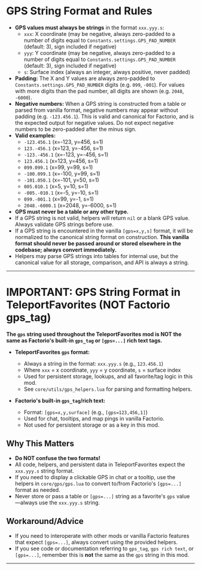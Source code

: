 # GPS String Format and Rules

- **GPS values must always be strings** in the format `xxx.yyy.s`:
  - `xxx`: X coordinate (may be negative, always zero-padded to a number of digits equal to `Constants.settings.GPS_PAD_NUMBER` (default: 3), sign included if negative)
  - `yyy`: Y coordinate (may be negative, always zero-padded to a number of digits equal to `Constants.settings.GPS_PAD_NUMBER` (default: 3), sign included if negative)
  - `s`: Surface index (always an integer, always positive, never padded)
- **Padding:** The X and Y values are always zero-padded to `Constants.settings.GPS_PAD_NUMBER` digits (e.g. `099`, `-001`). For values with more digits than the pad number, all digits are shown (e.g. `2048`, `-6000`).
- **Negative numbers:** When a GPS string is constructed from a table or parsed from vanilla format, negative numbers may appear without padding (e.g. `-123.456.1`). This is valid and canonical for Factorio, and is the expected output for negative values. Do not expect negative numbers to be zero-padded after the minus sign.
- **Valid examples:**
  - `-123.456.1`      (x=-123, y=456, s=1)
  - `123.-456.1`      (x=123, y=-456, s=1)
  - `-123.-456.1`     (x=-123, y=-456, s=1)
  - `123.456.1`       (x=123, y=456, s=1)
  - `099.099.1`       (x=99, y=99, s=1)
  - `-100.099.1`      (x=-100, y=99, s=1)
  - `-101.050.1`      (x=-101, y=50, s=1)
  - `005.010.1`       (x=5, y=10, s=1)
  - `-005.-010.1`     (x=-5, y=-10, s=1)
  - `099.-001.1`      (x=99, y=-1, s=1)
  - `2048.-6000.1`    (x=2048, y=-6000, s=1)
- **GPS must never be a table or any other type.**
- If a GPS string is not valid, helpers will return `nil` or a blank GPS value. Always validate GPS strings before use.
- If a GPS string is encountered in the vanilla `[gps=x,y,s]` format, it will be normalized to the canonical string format on construction. **This vanilla format should never be passed around or stored elsewhere in the codebase; always convert immediately.**
- Helpers may parse GPS strings into tables for internal use, but the canonical value for all storage, comparison, and API is always a string.

---

# IMPORTANT: GPS String Format in TeleportFavorites (NOT Factorio gps_tag)

**The `gps` string used throughout the TeleportFavorites mod is NOT the same as Factorio's built-in `gps_tag` or `[gps=...]` rich text tags.**

- **TeleportFavorites `gps` format:**
  - Always a string in the format: `xxx.yyy.s` (e.g., `123.456.1`)
  - Where `xxx` = x coordinate, `yyy` = y coordinate, `s` = surface index
  - Used for persistent storage, lookups, and all favorite/tag logic in this mod.
  - See `core/utils/gps_helpers.lua` for parsing and formatting helpers.

- **Factorio's built-in `gps_tag`/rich text:**
  - Format: `[gps=x,y,surface]` (e.g., `[gps=123,456,1]`)
  - Used for chat, tooltips, and map pings in vanilla Factorio.
  - Not used for persistent storage or as a key in this mod.

## Why This Matters
- **Do NOT confuse the two formats!**
- All code, helpers, and persistent data in TeleportFavorites expect the `xxx.yyy.s` string format.
- If you need to display a clickable GPS in chat or a tooltip, use the helpers in `core/gps/gps.lua` to convert to/from Factorio's `[gps=...]` format as needed.
- Never store or pass a table or `[gps=...]` string as a favorite's `gps` value—always use the `xxx.yyy.s` string.

## Workaround/Advice
- If you need to interoperate with other mods or vanilla Factorio features that expect `[gps=...]`, always convert using the provided helpers.
- If you see code or documentation referring to `gps_tag`, `gps rich text`, or `[gps=...]`, remember this is **not** the same as the `gps` string in this mod.

---
<!--
Original user note for reference:
why am i seeing gps=[gps=bad,20,1]? a gps value, and we have been overr this before, so please update the docs with this note:
gps should only ever be a string, not a table, etc. The string should always be of the format "xxx.yyy.s" where the x and y values are padded to a constant value. If the values are more than 3 digits, then show all of the digits. Also, when a number is negative, a minus sign should prepend the number. surfaces are always positive so no need for the check there. so it is reasonable to see things such as "-xxx.yyy.s" or "xxx.-yyy.s" or "-xxx.-yyy.s" or "xxx.yyy.s", these are all valid. There are various formatting methods to return certain parts of the string and some of them may parse the string into tables, but those tables should never be the format of a gps string
-->